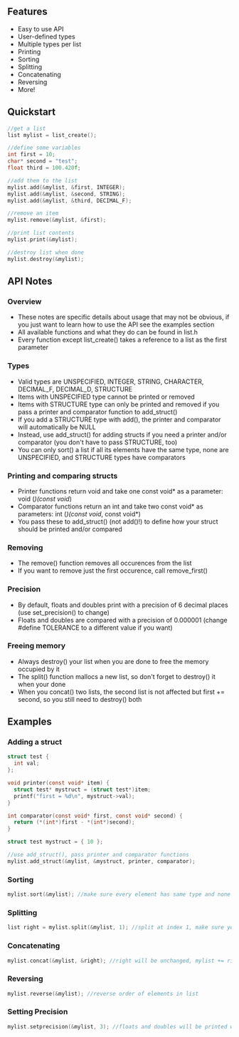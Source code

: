 ## Features
* Easy to use API
* User-defined types
* Multiple types per list
* Printing
* Sorting
* Splitting
* Concatenating
* Reversing
* More!

## Quickstart
```c
//get a list
list mylist = list_create();

//define some variables
int first = 10;
char* second = "test";
float third = 100.420f;

//add them to the list
mylist.add(&mylist, &first, INTEGER);
mylist.add(&mylist, &second, STRING);
mylist.add(&mylist, &third, DECIMAL_F);

//remove an item
mylist.remove(&mylist, &first);

//print list contents
mylist.print(&mylist);

//destroy list when done
mylist.destroy(&mylist);
```
## API Notes
### Overview
* These notes are specific details about usage that may not be obvious, if you just want to learn how to use the API see the examples section
* All available functions and what they do can be found in list.h
* Every function except list_create() takes a reference to a list as the first parameter

### Types
* Valid types are UNSPECIFIED, INTEGER, STRING, CHARACTER, DECIMAL_F, DECIMAL_D, STRUCTURE
* Items with UNSPECIFIED type cannot be printed or removed
* Items with STRUCTURE type can only be printed and removed if you pass a printer and comparator function to add_struct()
* If you add a STRUCTURE type with add(), the printer and comparator will automatically be NULL
* Instead, use add_struct() for adding structs if you need a printer and/or comparator (you don't have to pass STRUCTURE, too)
* You can only sort() a list if all its elements have the same type, none are UNSPECIFIED, and STRUCTURE types have comparators

### Printing and comparing structs
* Printer functions return void and take one const void* as a parameter: void (*)(const void*)
* Comparator functions return an int and take two const void* as parameters: int (*)(const void*, const void*)
* You pass these to add_struct() (not add()!) to define how your struct should be printed and/or compared

### Removing
* The remove() function removes all occurences from the list
* If you want to remove just the first occurence, call remove_first()

### Precision
* By default, floats and doubles print with a precision of 6 decimal places (use set_precision() to change)
* Floats and doubles are compared with a precision of 0.000001 (change #define TOLERANCE to a different value if you want)

### Freeing memory
* Always destroy() your list when you are done to free the memory occupied by it
* The split() function mallocs a new list, so don't forget to destroy() it when your done
* When you concat() two lists, the second list is not affected but first += second, so you still need to destroy() both

## Examples
### Adding a struct
```c
struct test {
  int val;
};

void printer(const void* item) {
  struct test* mystruct = (struct test*)item;
  printf("first = %d\n", mystruct->val);
}

int comparator(const void* first, const void* second) {
  return (*(int*)first - *(int*)second);
}

struct test mystruct = { 10 };

//use add_struct(), pass printer and comparator functions
mylist.add_struct(&mylist, &mystruct, printer, comparator);
```
### Sorting
```c
mylist.sort(&mylist); //make sure every element has same type and none are UNSPECIFIED
```
### Splitting
```c
list right = mylist.split(&mylist, 1); //split at index 1, make sure you free right when done
```
### Concatenating
```c
mylist.concat(&mylist, &right); //right will be unchanged, mylist += right
```
### Reversing
```c
mylist.reverse(&mylist); //reverse order of elements in list
```
### Setting Precision
```c
mylist.setprecision(&mylist, 3); //floats and doubles will be printed with 3 decimal places
```
